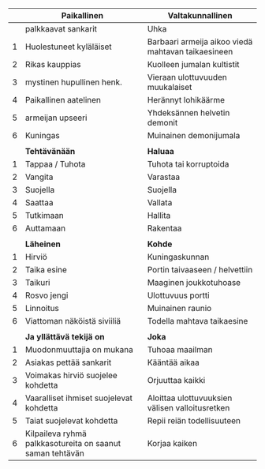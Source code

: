 |      | Paikallinen                                                | Valtakunnallinen                                    |
| ---- | ---------------------------------------------------------- | --------------------------------------------------- |
|      | palkkaavat sankarit                                        | Uhka                                                |
| 1    | Huolestuneet kyläläiset                                    | Barbaari armeija aikoo viedä  mahtavan taikaesineen |
| 2    | Rikas kauppias                                             | Kuolleen jumalan kultistit                          |
| 3    | mystinen hupullinen henk.                                  | Vieraan ulottuvuuden muukalaiset                    |
| 4    | Paikallinen aatelinen                                      | Herännyt lohikäärme                                 |
| 5    | armeijan upseeri                                           | Yhdeksännen helvetin demonit                        |
| 6    | Kuningas                                                   | Muinainen demonijumala                              |
|      |                                                            |                                                     |
|      | **Tehtävänään**                                            | **Haluaa**                                          |
| 1    | Tappaa / Tuhota                                            | Tuhota tai korruptoida                              |
| 2    | Vangita                                                    | Varastaa                                            |
| 3    | Suojella                                                   | Suojella                                            |
| 4    | Saattaa                                                    | Vallata                                             |
| 5    | Tutkimaan                                                  | Hallita                                             |
| 6    | Auttamaan                                                  | Rakentaa                                            |
|      |                                                            |                                                     |
|      | **Läheinen**                                               | **Kohde**                                           |
| 1    | Hirviö                                                     | Kuningaskunnan                                      |
| 2    | Taika esine                                                | Portin taivaaseen / helvettiin                      |
| 3    | Taikuri                                                    | Maaginen joukkotuhoase                              |
| 4    | Rosvo jengi                                                | Ulottuvuus portti                                   |
| 5    | Linnoitus                                                  | Muinainen raunio                                    |
| 6    | Viattoman näköistä siviiliä                                | Todella mahtava taikaesine                          |
|      |                                                            |                                                     |
|      | **Ja yllättävä tekijä on**                                 | **Joka**                                            |
| 1    | Muodonmuuttajia on mukana                                  | Tuhoaa maailman                                     |
| 2    | Asiakas pettää sankarit                                    | Kääntää aikaa                                       |
| 3    | Voimakas hirviö suojelee kohdetta                          | Orjuuttaa kaikki                                    |
| 4    | Vaaralliset ihmiset suojelevat  kohdetta                   | Aloittaa ulottuvuuksien välisen  valloitusretken    |
| 5    | Taiat suojelevat kohdetta                                  | Repii reiän todellisuuteen                          |
| 6    | Kilpaileva ryhmä  palkkasotureita on saanut saman tehtävän | Korjaa kaiken                                       |